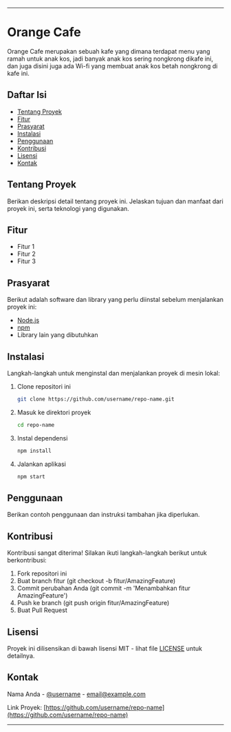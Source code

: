 
---

# Orange Cafe

Orange Cafe merupakan sebuah kafe yang dimana terdapat menu yang ramah untuk anak kos, jadi banyak anak kos sering nongkrong dikafe ini, dan juga disini juga ada Wi-fi yang membuat anak kos betah nongkrong di kafe ini.

## Daftar Isi

- [Tentang Proyek](#tentang-proyek)
- [Fitur](#fitur)
- [Prasyarat](#prasyarat)
- [Instalasi](#instalasi)
- [Penggunaan](#penggunaan)
- [Kontribusi](#kontribusi)
- [Lisensi](#lisensi)
- [Kontak](#kontak)

## Tentang Proyek

Berikan deskripsi detail tentang proyek ini. Jelaskan tujuan dan manfaat dari proyek ini, serta teknologi yang digunakan.

## Fitur

- Fitur 1
- Fitur 2
- Fitur 3

## Prasyarat

Berikut adalah software dan library yang perlu diinstal sebelum menjalankan proyek ini:

- [Node.js](https://nodejs.org/)
- [npm](https://www.npmjs.com/)
- Library lain yang dibutuhkan

## Instalasi

Langkah-langkah untuk menginstal dan menjalankan proyek di mesin lokal:

1. Clone repositori ini
   ```sh
   git clone https://github.com/username/repo-name.git
   ```
2. Masuk ke direktori proyek
   ```sh
   cd repo-name
   ```
3. Instal dependensi
   ```sh
   npm install
   ```
4. Jalankan aplikasi
   ```sh
   npm start
   ```

## Penggunaan

Berikan contoh penggunaan dan instruksi tambahan jika diperlukan.

## Kontribusi

Kontribusi sangat diterima! Silakan ikuti langkah-langkah berikut untuk berkontribusi:

1. Fork repositori ini
2. Buat branch fitur (git checkout -b fitur/AmazingFeature)
3. Commit perubahan Anda (git commit -m 'Menambahkan fitur AmazingFeature')
4. Push ke branch (git push origin fitur/AmazingFeature)
5. Buat Pull Request

## Lisensi

Proyek ini dilisensikan di bawah lisensi MIT - lihat file [LICENSE](LICENSE) untuk detailnya.

## Kontak

Nama Anda - [@username](https://twitter.com/username) - email@example.com

Link Proyek: [https://github.com/username/repo-name](https://github.com/username/repo-name)

---
